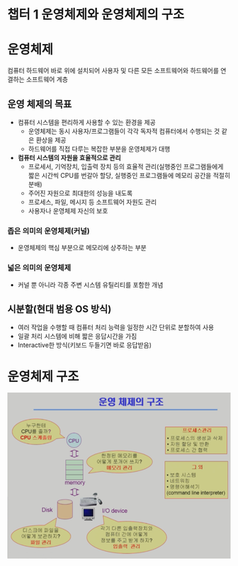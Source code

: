 # 챕터 1 운영체제와 운영체제의 구조

# 운영체제

컴퓨터 하드웨어 바로 위에 설치되어 사용자 및 다른 모든 소프트웨어와 하드웨어를 연결하는 소프트웨어 계층

## 운영 체제의 목표

- 컴퓨터 시스템을 편리하게 사용할 수 있는 환경을 제공
    - 운영체제는 동시 사용자/프로그램들이 각각 독자적 컴퓨터에서 수행되는 것 같은 환상을 제공
    - 하드웨어를 직접 다루는 복잡한 부분을 운영체제가 대행
- **컴퓨터 시스템의 자원을 효율적으로 관리**
    - 프로세서, 기억장치, 입출력 장치 등의 효율적 관리(실행중인 프로그램들에게 짧은 시간씩 CPU를 번갈아 할당, 실행중인 프로그램들에 메모리 공간을 적절히 분배)
    - 주어진 자원으로 최대한의 성능을 내도록
    - 프로세스, 파일, 메시지 등 소프트웨어 자원도 관리
    - 사용자나 운영체제 자신의 보호

### 좁은 의미의 운영체제(커널)

- 운영체제의 핵심 부분으로 메모리에 상주하는 부분

### 넓은 의미의 운영체제

- 커널 뿐 아니라 각종 주변 시스템 유틸리티를 포함한 개념

## 시분할(현대 범용 OS 방식)

- 여러 작업을 수행할 때 컴퓨터 처리 능력을 일정한 시간 단위로 분할하여 사용
- 일괄 처리 시스템에 비해 짧은 응답시간을 가짐
- Interactive한 방식(키보드 두들기면 바로 응답받음)

# 운영체제 구조

![image](image/운영체제/챕터1/Untitled.png)
